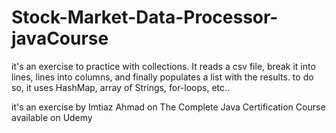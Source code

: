 # Stock-Market-Data-Processor-javaCourse
it's an exercise to practice with collections. It reads a csv file, break it into lines, lines into columns, and finally populates a list with the results.
to do so, it uses HashMap, array of Strings, for-loops, etc..

it's an exercise by Imtiaz Ahmad on The Complete Java Certification Course available on Udemy
